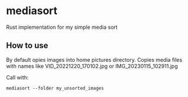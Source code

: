 # mediasort
Rust implementation for my simple media sort


## How to use

By default opies images into home pictures directory.
Copies media files with names like VID_20221220_170102.jpg or IMG_20230115_102911.jpg

Call with:

```
mediasort --folder my_unsorted_images
```

